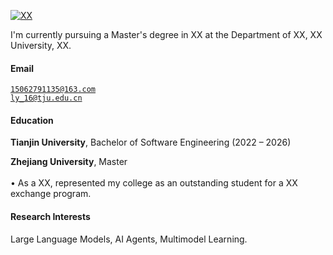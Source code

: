 [![XX](https://img.shields.io/badge/XX-github-blue?logo=github)](https://github.com/XX)

I'm currently pursuing a Master's degree in XX at the Department of XX, XX University, XX.

#### Email  
<code>15062791135@163.com</code>  
<code>ly_16@tju.edu.cn</code>

#### Education  
**Tianjin University**, Bachelor of Software Engineering (2022 – 2026)  


**Zhejiang University**, Master  <br>  
• As a XX, represented my college as an outstanding student for a XX exchange program.  


#### Research Interests  
Large Language Models, AI Agents, Multimodel Learning.